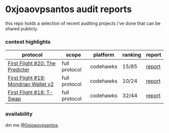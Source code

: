 # 0xjoaovpsantos audit reports

this repo holds a selection of recent auditing projects i've done that can be shared publicly.

### contest highlights

| protocol | scope | platform | ranking | report |
| ---- | ---- | --------- | --------- | --------- |
| [First Flight #20: The Predicter](https://codehawks.cyfrin.io/c/2024-07-the-predicter) | full protocol | codehawks | 15/85 | [report](https://github.com/0xjoaovpsantos/audits/blob/main/reports/2024-07-25-First-Flight-20-The-Predicter.md) |
| [First Flight #19: Mondrian Wallet v2](https://codehawks.cyfrin.io/c/2024-07-Mondrian-Wallet_v2) | full protocol | codehawks | 10/24 | [report](https://github.com/0xjoaovpsantos/audits/blob/main/reports/2024-07-11-First-Flight-Mondrian-Wallet-V2.md) |
| [First Flight #18: T-Swap](https://codehawks.cyfrin.io/c/2024-06-t-swap) | full protocol | codehawks | 32/44 | [report](https://github.com/0xjoaovpsantos/audits/blob/main/reports/2024-06-27-First-Flight-18-TSwap.md) |

### availability

dm me [@0xjoaovpsantos](https://x.com/0xjoaovpsantos).
